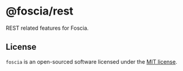 # @foscia/rest

REST related features for Foscia.

## License

`foscia` is an open-sourced software licensed under the
[MIT license](LICENSE).
